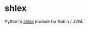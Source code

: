 # shlex

Python's [shlex](https://github.com/python/cpython/blob/master/Lib/shlex.py) module for Kotlin / JVM.
